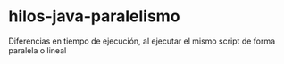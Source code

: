 # hilos-java-paralelismo
Diferencias en tiempo de ejecución, al ejecutar el mismo script de forma paralela o lineal 
